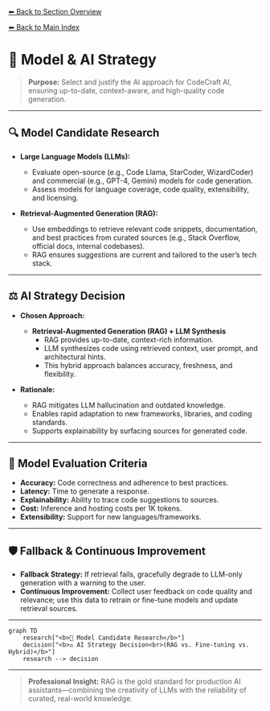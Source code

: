 [⬅ Back to Section Overview](README.md)

[⬅ Back to Main Index](../../INDEX.md)

# 🤖 Model & AI Strategy

> **Purpose:**
> Select and justify the AI approach for CodeCraft AI, ensuring up-to-date, context-aware, and high-quality code generation.

---

## 🔍 Model Candidate Research

- **Large Language Models (LLMs):**
  - Evaluate open-source (e.g., Code Llama, StarCoder, WizardCoder) and commercial (e.g., GPT-4, Gemini) models for code generation.
  - Assess models for language coverage, code quality, extensibility, and licensing.

- **Retrieval-Augmented Generation (RAG):**
  - Use embeddings to retrieve relevant code snippets, documentation, and best practices from curated sources (e.g., Stack Overflow, official docs, internal codebases).
  - RAG ensures suggestions are current and tailored to the user’s tech stack.

---

## ⚖️ AI Strategy Decision

- **Chosen Approach:**
  - **Retrieval-Augmented Generation (RAG) + LLM Synthesis**
    - RAG provides up-to-date, context-rich information.
    - LLM synthesizes code using retrieved context, user prompt, and architectural hints.
    - This hybrid approach balances accuracy, freshness, and flexibility.

- **Rationale:**
  - RAG mitigates LLM hallucination and outdated knowledge.
  - Enables rapid adaptation to new frameworks, libraries, and coding standards.
  - Supports explainability by surfacing sources for generated code.

---

## 🧮 Model Evaluation Criteria

- **Accuracy:** Code correctness and adherence to best practices.
- **Latency:** Time to generate a response.
- **Explainability:** Ability to trace code suggestions to sources.
- **Cost:** Inference and hosting costs per 1K tokens.
- **Extensibility:** Support for new languages/frameworks.

---

## 🛡️ Fallback & Continuous Improvement

- **Fallback Strategy:**
  If retrieval fails, gracefully degrade to LLM-only generation with a warning to the user.
- **Continuous Improvement:**
  Collect user feedback on code quality and relevance; use this data to retrain or fine-tune models and update retrieval sources.

---

```mermaid
graph TD
    research["<b>🔬 Model Candidate Research</b>"]
    decision["<b>⚖️ AI Strategy Decision<br>(RAG vs. Fine-tuning vs. Hybrid)</b>"]
    research --> decision
```

---

> **Professional Insight:**
> RAG is the gold standard for production AI assistants—combining the creativity of LLMs with the reliability of curated, real-world knowledge.
